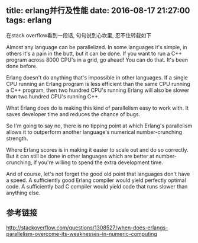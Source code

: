 title: erlang并行及性能
date: 2016-08-17 21:27:00
tags: erlang
---

在stack overflow看到一段话, 句句说到心坎里,
忍不住转载如下

Almost any language can be parallelized. In some languages it's simple, in others it's a pain in the butt, but it can be done. If you want to run a C++ program across 8000 CPU's in a grid, go ahead! You can do that. It's been done before.

Erlang doesn't do anything that's impossible in other languages. If a single CPU running an Erlang program is less efficient than the same CPU running a C++ program, then two hundred CPU's running Erlang will also be slower than two hundred CPU's running C++.

What Erlang does do is making this kind of parallelism easy to work with. It saves developer time and reduces the chance of bugs.

So I'm going to say no, there is no tipping point at which Erlang's parallelism allows it to outperform another language's numerical number-crunching strength.

Where Erlang scores is in making it easier to scale out and do so correctly. But it can still be done in other languages which are better at number-crunching, if you're willing to spend the extra development time.

And of course, let's not forget the good old point that languages don't have a speed. A sufficiently good Erlang compiler would yield perfectly optimal code. A sufficiently bad C compiler would yield code that runs slower than anything else.

## 参考链接
http://stackoverflow.com/questions/1308527/when-does-erlangs-parallelism-overcome-its-weaknesses-in-numeric-computing

